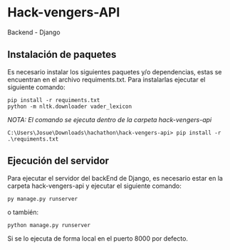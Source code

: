 # Hack-vengers-API
Backend - Django

## Instalación de paquetes
Es necesario instalar los siguientes paquetes y/o dependencias, estas se encuentran en el archivo requiments.txt. Para instalarlas ejecutar el siguiente comando:

```
pip install -r requiments.txt
python -m nltk.downloader vader_lexicon
```

*NOTA: El comando se ejecuta dentro de la carpeta hack-vengers-api*

```
C:\Users\Josue\Downloads\hachathon\hack-vengers-api> pip install -r .\requiments.txt
```

## Ejecución del servidor
Para ejecutar el servidor del backEnd de Django, es necesario estar en la carpeta hack-vengers-api y ejecutar el siguiente comando:
```
py manage.py runserver 
```
o también:

```
python manage.py runserver 
```

Si se lo ejecuta de forma local en el puerto 8000 por defecto.
